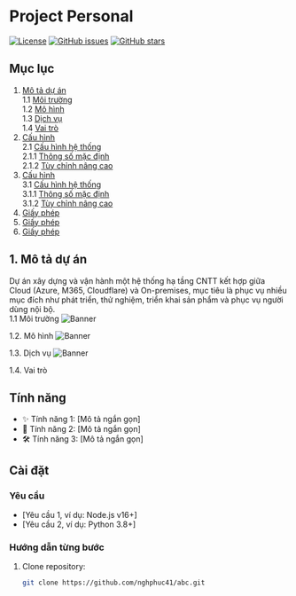 # Project Personal
[![License](https://img.shields.io/badge/License-MIT-blue.svg)](https://opensource.org/licenses/MIT)
[![GitHub issues](https://img.shields.io/github/issues/nghphuc41/abc)](https://github.com/nghphuc41/abc/issues)
[![GitHub stars](https://img.shields.io/github/stars/nghphuc41/abc)](https://github.com/nghphuc41/abc/stargazers)

## Mục lục

1. [Mô tả dự án](#mô-tả-dự-án)  
   1.1 [Môi trường](#môi-trường)  
   1.2 [Mô hình](#mô-hình)  
   1.3 [Dịch vụ](#dịch-vụ)  
   1.4 [Vai trò](#vai-trò)  
3. [Cấu hình](#cấu-hình)  
   2.1 [Cấu hình hệ thống](#cấu-hình-hệ-thống)  
   2.1.1 [Thông số mặc định](#thông-số-mặc-định)  
   2.1.2 [Tùy chỉnh nâng cao](#tùy-chỉnh-nâng-cao)  
4. [Cấu hình](#cấu-hình)  
   3.1 [Cấu hình hệ thống](#cấu-hình-hệ-thống)  
   3.1.1 [Thông số mặc định](#thông-số-mặc-định)  
   3.1.2 [Tùy chỉnh nâng cao](#tùy-chỉnh-nâng-cao)  
5. [Giấy phép](#giấy-phép)
6. [Giấy phép](#giấy-phép)
7. [Giấy phép](#giấy-phép)

## 1. Mô tả dự án

Dự án xây dựng và vận hành một hệ thống hạ tầng CNTT kết hợp giữa Cloud (Azure, M365, Cloudflare) và On-premises, mục tiêu là phục vụ nhiều mục đích như phát triển, thử nghiệm, triển khai sản phẩm và phục vụ người dùng nội bộ.  
1.1 Môi trường
![Banner](https://raw.githubusercontent.com/nghphuc41/abc/main/image/Environment.PNG)

1.2. Mô hình
![Banner](https://raw.githubusercontent.com/nghphuc41/abc/main/image/Infrastructure.PNG)

1.3. Dịch vụ
![Banner](https://raw.githubusercontent.com/nghphuc41/abc/main/image/Service.PNG)

1.4. Vai trò

## Tính năng

- ✨ Tính năng 1: [Mô tả ngắn gọn]
- 🚀 Tính năng 2: [Mô tả ngắn gọn]
- 🛠️ Tính năng 3: [Mô tả ngắn gọn]

## Cài đặt

### Yêu cầu
- [Yêu cầu 1, ví dụ: Node.js v16+]
- [Yêu cầu 2, ví dụ: Python 3.8+]

### Hướng dẫn từng bước
1. Clone repository:
   ```bash
   git clone https://github.com/nghphuc41/abc.git
